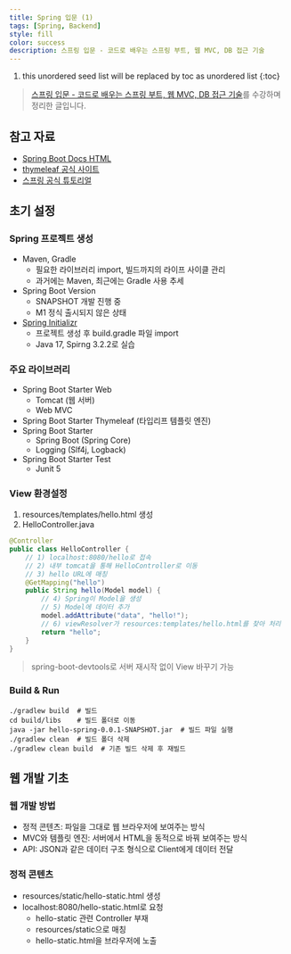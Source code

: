 ```yaml
---
title: Spring 입문 (1)
tags: [Spring, Backend]
style: fill
color: success
description: 스프링 입문 - 코드로 배우는 스프링 부트, 웹 MVC, DB 접근 기술
---
```


1. this unordered seed list will be replaced by toc as unordered list
{:toc}

> [스프링 입문 - 코드로 배우는 스프링 부트, 웹 MVC, DB 접근 기술](https://inf.run/hivx6)를 수강하며 정리한 글입니다.

## 참고 자료
- [Spring Boot Docs HTML](https://docs.spring.io/spring-boot/docs/3.2.2/reference/htmlsingle/)
- [thymeleaf 공식 사이트](https://www.thymeleaf.org/)
- [스프링 공식 튜토리얼](https://spring.io/guides/gs/serving-web-content/)

## 초기 설정
### Spring 프로젝트 생성
- Maven, Gradle
  - 필요한 라이브러리 import, 빌드까지의 라이프 사이클 관리
  - 과거에는 Maven, 최근에는 Gradle 사용 추세
- Spring Boot Version
  - SNAPSHOT 개발 진행 중
  - M1 정식 출시되지 않은 상태
- [Spring Initializr](https://start.spring.io/)
  - 프로젝트 생성 후 build.gradle 파일 import
  - Java 17, Spirng 3.2.2로 실습

### 주요 라이브러리
- Spring Boot Starter Web
  - Tomcat (웹 서버)
  - Web MVC
- Spring Boot Starter Thymeleaf (타입리프 템플릿 엔진)
- Spring Boot Starter
  - Spring Boot (Spring Core)
  - Logging (Slf4j, Logback)
- Spring Boot Starter Test
  - Junit 5

### View 환경설정
1. resources/templates/hello.html 생성
2. HelloController.java
  ```java
  @Controller
  public class HelloController {
      // 1) localhost:8080/hello로 접속
      // 2) 내부 tomcat을 통해 HelloController로 이동
      // 3) hello URL에 매칭
      @GetMapping("hello") 
      public String hello(Model model) { 
          // 4) Spring이 Model을 생성
          // 5) Model에 데이터 추가
          model.addAttribute("data", "hello!"); 
          // 6) viewResolver가 resources:templates/hello.html를 찾아 처리
          return "hello"; 
      }
  }
  ```

> spring-boot-devtools로 서버 재시작 없이 View 바꾸기 가능

### Build & Run
```shell
./gradlew build  # 빌드
cd build/libs    # 빌드 폴더로 이동
java -jar hello-spring-0.0.1-SNAPSHOT.jar  # 빌드 파일 실행
./gradlew clean  # 빌드 폴더 삭제
./gradlew clean build  # 기존 빌드 삭제 후 재빌드
```

## 웹 개발 기초
### 웹 개발 방법
- 정적 콘텐츠: 파일을 그대로 웹 브라우저에 보여주는 방식
- MVC와 템플릿 엔진: 서버에서 HTML을 동적으로 바꿔 보여주는 방식
- API: JSON과 같은 데이터 구조 형식으로 Client에게 데이터 전달

### 정적 콘텐츠
- resources/static/hello-static.html 생성
- localhost:8080/hello-static.html로 요청
  - hello-static 관련 Controller 부재
  - resources/static으로 매칭
  - hello-static.html을 브라우저에 노출

###
